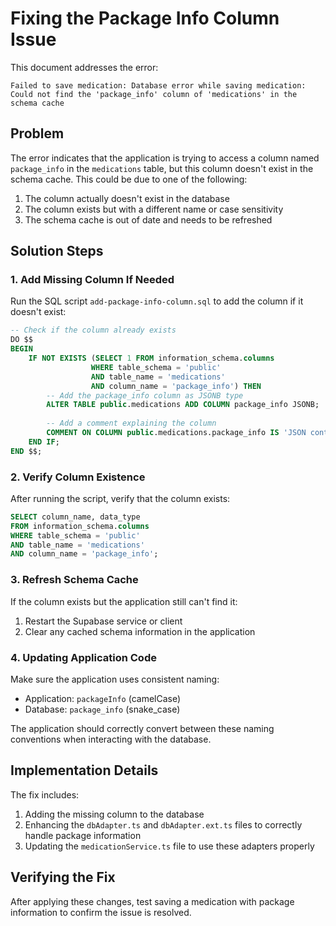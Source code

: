 # Fixing the Package Info Column Issue

This document addresses the error:

```
Failed to save medication: Database error while saving medication: Could not find the 'package_info' column of 'medications' in the schema cache
```

## Problem

The error indicates that the application is trying to access a column named `package_info` in the `medications` table, but this column doesn't exist in the schema cache. This could be due to one of the following:

1. The column actually doesn't exist in the database
2. The column exists but with a different name or case sensitivity
3. The schema cache is out of date and needs to be refreshed

## Solution Steps

### 1. Add Missing Column If Needed

Run the SQL script `add-package-info-column.sql` to add the column if it doesn't exist:

```sql
-- Check if the column already exists
DO $$
BEGIN
    IF NOT EXISTS (SELECT 1 FROM information_schema.columns 
                  WHERE table_schema = 'public' 
                  AND table_name = 'medications' 
                  AND column_name = 'package_info') THEN
        -- Add the package_info column as JSONB type
        ALTER TABLE public.medications ADD COLUMN package_info JSONB;
        
        -- Add a comment explaining the column
        COMMENT ON COLUMN public.medications.package_info IS 'JSON containing package details (quantity, unit, etc.)';
    END IF;
END $$;
```

### 2. Verify Column Existence

After running the script, verify that the column exists:

```sql
SELECT column_name, data_type 
FROM information_schema.columns
WHERE table_schema = 'public'
AND table_name = 'medications'
AND column_name = 'package_info';
```

### 3. Refresh Schema Cache

If the column exists but the application still can't find it:

1. Restart the Supabase service or client
2. Clear any cached schema information in the application

### 4. Updating Application Code

Make sure the application uses consistent naming:

- Application: `packageInfo` (camelCase)
- Database: `package_info` (snake_case)

The application should correctly convert between these naming conventions when interacting with the database.

## Implementation Details

The fix includes:

1. Adding the missing column to the database
2. Enhancing the `dbAdapter.ts` and `dbAdapter.ext.ts` files to correctly handle package information
3. Updating the `medicationService.ts` file to use these adapters properly

## Verifying the Fix

After applying these changes, test saving a medication with package information to confirm the issue is resolved.
